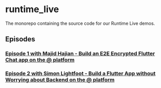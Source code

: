 # runtime_live
The monorepo containing the source code for our Runtime Live demos.

## Episodes

### [Episode 1 with Majid Hajian - Build an E2E Encrypted Flutter Chat app on the @ platform](https://www.youtube.com/watch?v=COIVYFkjoDc)

### [Episode 2 with Simon Lightfoot - Build a Flutter App without Worrying about Backend on the @ platform](https://www.youtube.com/watch?v=QfvuHrtacHs)
